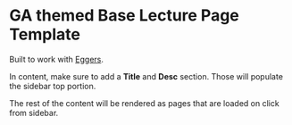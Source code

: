 # GA themed Base Lecture Page Template 

Built to work with [Eggers](http://mottaquikarim.github.io/eggers2.0/).

In content, make sure to add a **Title** and **Desc** section. Those will populate the sidebar top portion.

The rest of the content will be rendered as pages that are loaded on click from sidebar.
